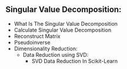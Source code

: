## Singular Value Decomposition:
* What Is The Singular Value Decomposition
* Calculate Singular Value Decomposition
* Reconstruct Matrix
* Pseudoinverse
* Dimensionality Reduction:
    * Data Reduction using SVD:
        * SVD Data Reduction In Scikit-Learn
